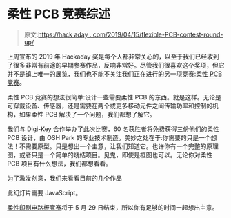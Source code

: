 # 柔性 PCB 竞赛综述

> 原文:[https://hack aday . com/2019/04/15/flexible-PCB-contest-round-up/](https://hackaday.com/2019/04/15/flexible-pcb-contest-round-up/)

上周宣布的 2019 年 Hackaday 奖是每个人都非常关心的，以至于我们已经收到了很多非常有前途的早期参赛作品，反响非常好。尽管我们很喜欢这个奖项，但它并不是镇上唯一的展览，我们也不能不关注我们正在进行的另一项竞赛:[柔性 PCB 竞赛](https://hackaday.io/contest/163267-flexible-pcb-contest)。

柔性 PCB 竞赛的想法很简单:设计一些需要柔性 PCB 的东西。就是这样。无论是可穿戴设备、传感器，还是需要在两个或更多移动元件之间传输功率和控制的机构，如果柔性 PCB 解决了一个问题，我们都想了解它。

我们与 Digi-Key 合作举办了此次比赛，60 名获胜者将免费获得三份他们的柔性 PCB 设计，由 OSH Park 的专业技术制造。美妙之处在于:你需要的只是一个想法！不需要原型。只是想出一个主意，让我们知道它。也许你有一个完整的原理图，或者只是一个简单的烧结项目。见鬼，即使是框图也可以。无论你对柔性 PCB 项目有什么想法，我们都想看看。

为了激发创意，我们来看看目前的几个作品

此幻灯片需要 JavaScript。

[柔性印刷电路板竞赛](https://hackaday.io/contest/163267-flexible-pcb-contest)将于 5 月 29 日结束，所以你有足够的时间一起想出主意。